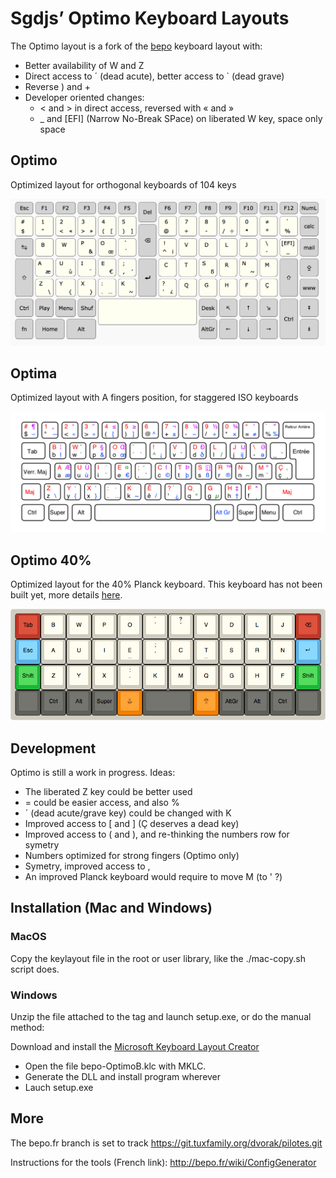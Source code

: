 # Sgdjs’ Optimo Keyboard Layouts

The Optimo layout is a fork of the [bepo](bepo.fr) keyboard layout with:

* Better availability of W and Z
* Direct access to ´ (dead acute), better access to \` (dead grave)
* Reverse ) and +
* Developer oriented changes:
  * < and > in direct access, reversed with « and »
  * \_ and \[EFI\] (Narrow No-Break SPace) on liberated W key, space only space

## Optimo

Optimized layout for orthogonal keyboards of 104 keys

![Image](optimo/bepo-Optimo.png)

## Optima

Optimized layout with A fingers position, for staggered ISO keyboards

![Image](optima/bepo-Optima.png)

## Optimo 40%

Optimized layout for the 40% Planck keyboard. This keyboard has not been
built yet, more details [here](optimo-40/README.md).

![Otimo-40](optimo-40/bepo-Optimo-40.png)

## Development

Optimo is still a work in progress. Ideas:

* The liberated Z key could be better used
* = could be easier access, and also %
* ´ (dead acute/grave key) could be changed with K
* Improved access to [ and ] (Ç deserves a dead key)
* Improved access to ( and ), and re-thinking the numbers row for symetry
* Numbers optimized for strong fingers (Optimo only)
* Symetry, improved access to ,
* An improved Planck keyboard would require to move M (to ' ?)

## Installation (Mac and Windows)

### MacOS

Copy the keylayout file in the root or user library, like the ./mac-copy.sh
script does.

### Windows

Unzip the file attached to the tag and launch setup.exe, or do the
manual method:

Download and install the [Microsoft Keyboard Layout Creator](https://msdn.microsoft.com/en-us/globalization/keyboardlayouts)

* Open the file bepo-OptimoB.klc with MKLC.
* Generate the DLL and install program wherever
* Lauch setup.exe

## More

The bepo.fr branch is set to track https://git.tuxfamily.org/dvorak/pilotes.git

Instructions for the tools (French link): http://bepo.fr/wiki/ConfigGenerator
